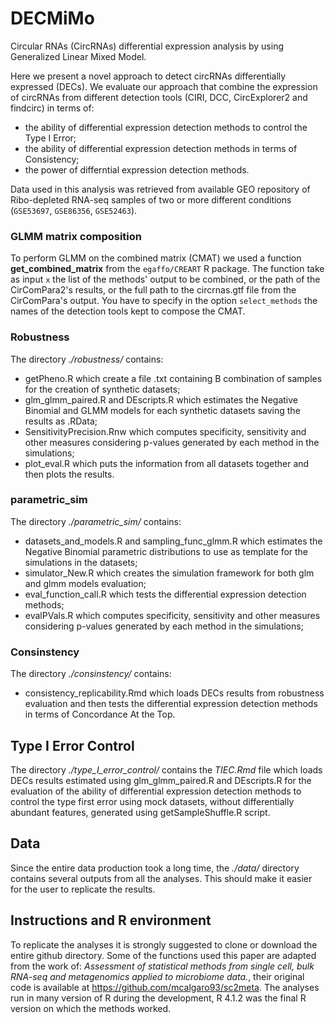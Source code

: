 # DECMiMo
Circular RNAs (CircRNAs) differential expression analysis by using Generalized Linear Mixed Model.

Here we present a novel approach to detect circRNAs differentially expressed (DECs). We evaluate our approach that combine the expression of circRNAs from different detection tools (CIRI, DCC, CircExplorer2 and findcirc) in terms of:
<ul>
  <li> the ability of differential expression detection methods to control the Type I Error; </li>
  <li> the ability of differential expression detection methods in terms of Consistency; </li> 
  <li> the power of differntial expression detection methods. </li> </ul>

Data used in this analysis was retrieved from available GEO repository of Ribo-depleted RNA-seq samples of two or more different conditions (`GSE53697`, `GSE86356`, `GSE52463`).

### GLMM matrix composition
To perform GLMM on the combined matrix (CMAT) we used a function **get_combined_matrix** from the `egaffo/CREART` R package. 
The function take as input `x` the list of the methods' output to be combined, or the path of the CirComPara2's results, or the full path to the circrnas.gtf file from the CirComPara's output. You have to specify in the option `select_methods` the names of the detection tools kept to compose the CMAT. 

### Robustness
The directory _./robustness/_ contains:
<ul>
  <li> getPheno.R which create a file .txt containing B combination of samples for the creation of synthetic datasets; </li>
  <li> glm_glmm_paired.R and DEscripts.R which estimates the Negative Binomial and GLMM models for each synthetic datasets saving the results as .RData; </li>
  <li> SensitivityPrecision.Rnw which computes specificity, sensitivity and other measures considering p-values generated by each method in the simulations; </li>
  <li> plot_eval.R which puts the information from all datasets together and then plots the results.</li>
</ul>

### parametric_sim
The directory _./parametric_sim/_ contains:
<ul>
  <li> datasets_and_models.R and sampling_func_glmm.R which estimates the Negative Binomial parametric distributions to use as template for the simulations in the datasets; </li>
  <li> simulator_New.R which creates the simulation framework for both glm and glmm models evaluation; </li>
  <li> eval_function_call.R which tests the differential expression detection methods; </li>
  <li> evalPVals.R which computes specificity, sensitivity and other measures considering p-values generated by each method in the simulations; </li>
</ul>

### Consinstency
The directory _./consinstency/_ contains:
<ul>
<li> consistency_replicability.Rmd which loads DECs results from robustness evaluation and then tests the differential expression detection methods in terms of Concordance At the Top. </li>
</ul>

## Type I Error Control
The directory _./type_I_error_control/_ contains the _TIEC.Rmd_ file which loads DECs results estimated using glm_glmm_paired.R and DEscripts.R for the evaluation of the ability of differential expression detection methods to control the type first error using mock datasets, without differentially abundant features, generated using getSampleShuffle.R script.

## Data
Since the entire data production took a long time, the _./data/_ directory contains several outputs from all the analyses. This should make it easier for the user to replicate the results.

## Instructions and R environment
To replicate the analyses it is strongly suggested to clone or download the entire github directory. Some of the functions used this paper are adapted from the work of: _Assessment of statistical methods from single cell, bulk RNA-seq and metagenomics applied to microbiome data._, their original code is available at https://github.com/mcalgaro93/sc2meta. The analyses run in many version of R during the development, R 4.1.2 was the final R version on which the methods worked. 

